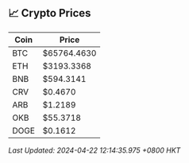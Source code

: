 ## 📈 Crypto Prices

| Coin | Price |
| ---- | ----- |
| BTC | $65764.4630 |
| ETH | $3193.3368 |
| BNB | $594.3141 |
| CRV | $0.4670 |
| ARB | $1.2189 |
| OKB | $55.3718 |
| DOGE | $0.1612 |

_Last Updated: 2024-04-22 12:14:35.975 +0800 HKT_
